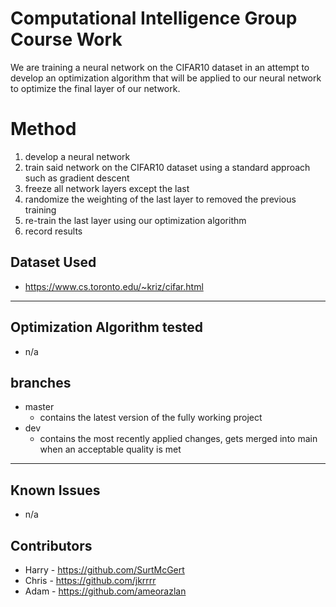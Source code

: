 # Computational Intelligence Group Course Work

We are training a neural network on the CIFAR10 dataset in an attempt to develop an optimization algorithm that will be
applied to our neural network to optimize the final layer of our network.

# Method

1. develop a neural network
2. train said network on the CIFAR10 dataset using a standard approach such as gradient descent
3. freeze all network layers except the last
4. randomize the weighting of the last layer to removed the previous training
5. re-train the last layer using our optimization algorithm
6. record results

## Dataset Used

-   https://www.cs.toronto.edu/~kriz/cifar.html

---

## Optimization Algorithm tested

-   n/a

## branches

-   master
    -   contains the latest version of the fully working project
-   dev
    -   contains the most recently applied changes, gets merged into main when an acceptable quality is met

---

## Known Issues

-   n/a

## Contributors

-   Harry - https://github.com/SurtMcGert
-   Chris - https://github.com/jkrrrr
-   Adam - https://github.com/ameorazlan
